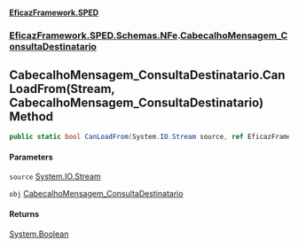 #### [EficazFramework.SPED](EficazFrameworkSPED.md 'EficazFramework SPED')
### [EficazFramework.SPED.Schemas.NFe](EficazFramework.SPED.Schemas.NFe.md 'EficazFramework.SPED.Schemas.NFe').[CabecalhoMensagem_ConsultaDestinatario](EficazFramework.SPED.Schemas.NFe/CabecalhoMensagem_ConsultaDestinatario.md 'EficazFramework.SPED.Schemas.NFe.CabecalhoMensagem_ConsultaDestinatario')

## CabecalhoMensagem_ConsultaDestinatario.CanLoadFrom(Stream, CabecalhoMensagem_ConsultaDestinatario) Method

```csharp
public static bool CanLoadFrom(System.IO.Stream source, ref EficazFramework.SPED.Schemas.NFe.CabecalhoMensagem_ConsultaDestinatario obj);
```
#### Parameters

<a name='EficazFramework.SPED.Schemas.NFe.CabecalhoMensagem_ConsultaDestinatario.CanLoadFrom(System.IO.Stream,EficazFramework.SPED.Schemas.NFe.CabecalhoMensagem_ConsultaDestinatario).source'></a>

`source` [System.IO.Stream](https://docs.microsoft.com/en-us/dotnet/api/System.IO.Stream 'System.IO.Stream')

<a name='EficazFramework.SPED.Schemas.NFe.CabecalhoMensagem_ConsultaDestinatario.CanLoadFrom(System.IO.Stream,EficazFramework.SPED.Schemas.NFe.CabecalhoMensagem_ConsultaDestinatario).obj'></a>

`obj` [CabecalhoMensagem_ConsultaDestinatario](EficazFramework.SPED.Schemas.NFe/CabecalhoMensagem_ConsultaDestinatario.md 'EficazFramework.SPED.Schemas.NFe.CabecalhoMensagem_ConsultaDestinatario')

#### Returns
[System.Boolean](https://docs.microsoft.com/en-us/dotnet/api/System.Boolean 'System.Boolean')